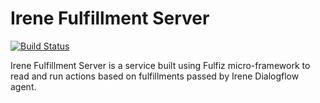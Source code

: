 # Irene Fulfillment Server

[![Build Status](https://travis-ci.org/apquinit/fulfiz.svg?branch=irene-fulfillment-server)](https://travis-ci.org/apquinit/fulfiz)

Irene Fulfillment Server is a service built using Fulfiz micro-framework to read and run actions based on fulfillments passed by Irene Dialogflow agent.